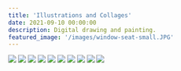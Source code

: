 ```yaml
---
title: 'Illustrations and Collages'
date: 2021-09-10 00:00:00
description: Digital drawing and painting.
featured_image: '/images/window-seat-small.JPG'
---
```


<div class="gallery" data-columns="3">
	<img src="/images/parakeet-illustration.jpg">
	<img src="/images/text_parrots_gif.gif">
	<img src="/images/Icons-&-Text.jpg">
	<img src="/images/schoolchildren.jpg">
	<img src="/images/retro_pool.jpg">
	<img src="/images/glitch.JPG">
	<img src="/images/handsupfrog.jpg">
	<img src="/images/window-seat-small.JPG">
	<img src="/images/photo_collage_poppies-01.jpg">
	<img src="/images/finch_plate.JPG">
	
</div>
